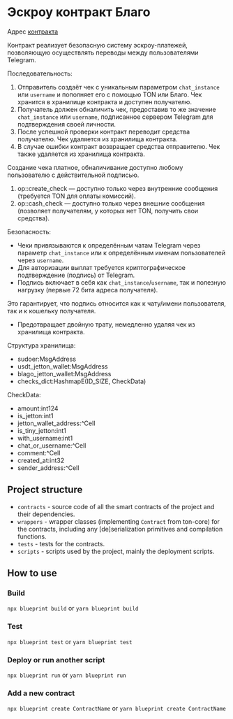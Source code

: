 # Эскроу контракт Благо

Адрес [контракта](https://tonviewer.com/EQChQhurvpWiOeoX2YQOIyNQdqvBgalSQR6z9zD8sgRXr03b?section=code)

Контракт реализует безопасную систему эскроу-платежей, позволяющую осуществлять переводы между пользователями Telegram.

Последовательность:

1. Отправитель создаёт чек с уникальным параметром `chat_instance` или `username` и пополняет его с помощью TON или Благо. Чек хранится в хранилище контракта и доступен получателю.
2. Получатель должен обналичить чек, предоставив то же значение `chat_instance` или `username`, подписанное сервером Telegram для подтверждения своей личности.
3. После успешной проверки контракт переводит средства получателю. Чек удаляется из хранилища контракта.
4. В случае ошибки контракт возвращает средства отправителю. Чек также удаляется из хранилища контракта.

Создание чека платное, обналичивание доступно любому пользователю с действительной подписью.

1. op::create_check — доступно только через внутренние сообщения (требуется TON для оплаты комиссий).
2. op::cash_check — доступно только через внешние сообщения (позволяет получателям, у которых нет TON, получить свои средства).

Безопасность:

- Чеки привязываются к определённым чатам Telegram через параметр `chat_instance` или к определённым именам пользователей через `username`.
- Для авторизации выплат требуется криптографическое подтверждение (подпись) от Telegram.
- Подпись включает в себя как `chat_instance`/`username`, так и полезную нагрузку (первые 72 бита адреса получателя).

Это гарантирует, что подпись относится как к чату/имени пользователя, так и к кошельку получателя.

- Предотвращает двойную трату, немедленно удаляя чек из хранилища контракта.

Структура хранилища:

- sudoer:MsgAddress
- usdt_jetton_wallet:MsgAddress
- blago_jetton_wallet:MsgAddress
- checks_dict:HashmapE(ID_SIZE, CheckData)

CheckData:

- amount:int124
- is_jetton:int1
- jetton_wallet_address:^Cell
- is_tiny_jetton:int1
- with_username:int1
- chat_or_username:^Cell
- comment:^Cell
- created_at:int32
- sender_address:^Cell

## Project structure

- `contracts` - source code of all the smart contracts of the project and their dependencies.
- `wrappers` - wrapper classes (implementing `Contract` from ton-core) for the contracts, including any [de]serialization primitives and compilation functions.
- `tests` - tests for the contracts.
- `scripts` - scripts used by the project, mainly the deployment scripts.

## How to use

### Build

`npx blueprint build` or `yarn blueprint build`

### Test

`npx blueprint test` or `yarn blueprint test`

### Deploy or run another script

`npx blueprint run` or `yarn blueprint run`

### Add a new contract

`npx blueprint create ContractName` or `yarn blueprint create ContractName`
